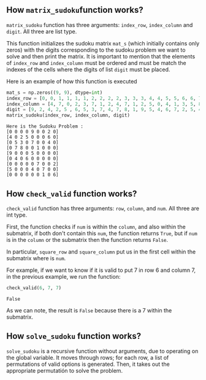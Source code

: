 ## How `matrix_sudoku`function works?

`matrix_sudoku` function has three arguments: `index_row`, `index_column` and `digit`. All three are list type. 

This function initializes the sudoku matrix `mat_s` (which initially contains only zeros) with the digits corresponding to the sudoku problem we want to solve and then print the matrix. It is important to mention that the elements of `index_row` and `index_column` must be ordered and must be match the indexes of the cells where the digits of list `digit` must be placed.

Here is an example of how this function is executed

```python
mat_s = np.zeros((9, 9), dtype=int)
index_row = [0, 0, 1, 1, 1, 1, 2, 2, 2, 2, 3, 3, 3, 4, 4, 5, 5, 6, 6, 7, 7, 7, 8, 8]
index_column = [4, 7, 0, 2, 3, 7, 1, 2, 4, 7, 1, 2, 5, 0, 4, 1, 3, 5, 8, 0, 4, 6, 6, 8]
digit = [9, 2, 4, 2, 5 , 6, 5, 3, 7, 4, 7, 8, 1, 9, 5, 4, 6, 7, 2, 5, 4, 7, 1, 6]
matrix_sudoku(index_row, index_column, digit)
```
```
Here is the Sudoku Problem :
[0 0 0 0 9 0 0 2 0]
[4 0 2 5 0 0 0 6 0]
[0 5 3 0 7 0 0 4 0]
[0 7 8 0 0 1 0 0 0]
[9 0 0 0 5 0 0 0 0]
[0 4 0 6 0 0 0 0 0]
[0 0 0 0 0 7 0 0 2]
[5 0 0 0 4 0 7 0 0]
[0 0 0 0 0 0 1 0 6]
```
## How `check_valid` function works?

`check_valid` function has three arguments: `row`, `column`, and `num`. All three are int type.

First, the function checks if `num` is within the `column`, and also within the submatrix, if both don't contain this `num`, the function returns `True`, but if `num` is in the `column` or the submatrix then the function returns `False`.

In particular, `square_row` and `square_column` put us in the first cell within the submatrix where is `num`.

For example, if we want to know if it is valid to put 7 in row 6 and column 7, in the previous example, we run the function:

```python
check_valid(6, 7, 7)
```
```
False
```
As we can note, the result is `False` because there is a 7 within the submatrix.

## How `solve_sudoku` function works?
`solve_sudoku` is a recursive function without arguments, due to operating on the global variable. It moves through rows; for each row, a list of permutations of valid options is generated. Then, it takes out the appropriate permutatión to solve the problem. 
